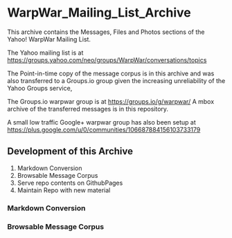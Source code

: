 # WarpWar_Mailing_List_Archive
This archive contains the  Messages, Files and Photos sections of the Yahoo! WarpWar Mailing List.

The Yahoo mailing list is at https://groups.yahoo.com/neo/groups/WarpWar/conversations/topics

The Point-in-time copy of the message corpus is in this archive and was also transferred to a Groups.io group given the increasing unreliability of the Yahoo Groups service,

The Groups.io warpwar group is at https://groups.io/g/warpwar/
A mbox archive of the transferred messages is in this repository.

A small low traffic Google+ warpwar group has also been setup at https://plus.google.com/u/0/communities/106687884156103733179

## Development of this Archive

 1. Markdown Conversion
 2. Browsable Message Corpus
 3. Serve repo contents on GithubPages
 4. Maintain Repo with new material
### Markdown Conversion
### Browsable Message Corpus
### 

<!--stackedit_data:
eyJoaXN0b3J5IjpbMTgxNTkzNzQyOF19
-->
